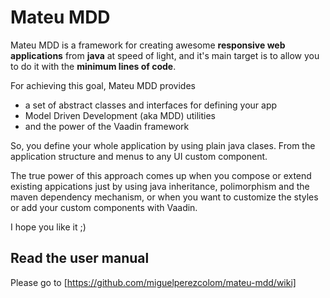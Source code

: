 # Mateu MDD

Mateu MDD is a framework for creating awesome **responsive web applications** from **java** at speed of light, and it's main target is to allow you to do it with the **minimum lines of code**.

For achieving this goal, Mateu MDD provides 

- a set of abstract classes and interfaces for defining your app
- Model Driven Development (aka MDD) utilities
- and the power of the Vaadin framework


So, you define your whole application by using plain java clases. From the application structure and menus to any UI custom component.


The true power of this approach comes up when you compose or extend existing appications just by using java inheritance, polimorphism and the maven dependency mechanism, or when you want to customize the styles or add your custom components with Vaadin.



I hope you like it ;)


## Read the user manual


Please go to [https://github.com/miguelperezcolom/mateu-mdd/wiki]

